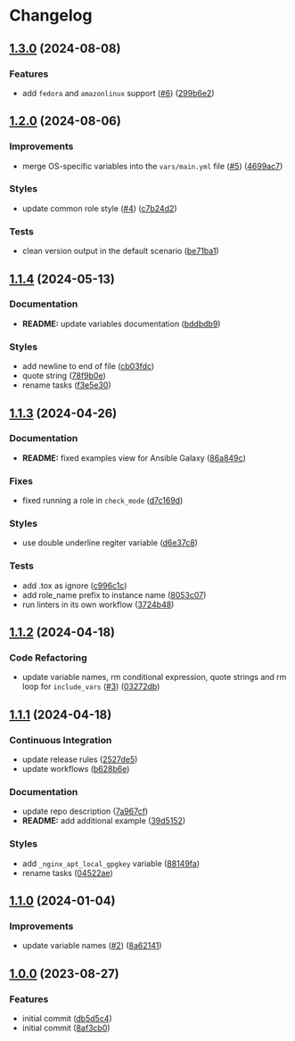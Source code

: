# Changelog

## [1.3.0](https://github.com/antmelekhin/ansible-role-nginx/compare/v1.2.0...v1.3.0) (2024-08-08)


### Features

* add `fedora` and `amazonlinux` support ([#6](https://github.com/antmelekhin/ansible-role-nginx/issues/6)) ([299b6e2](https://github.com/antmelekhin/ansible-role-nginx/commit/299b6e2df54a83656f30eac3580d383b88a31344))

## [1.2.0](https://github.com/antmelekhin/ansible-role-nginx/compare/v1.1.4...v1.2.0) (2024-08-06)


### Improvements

* merge OS-specific variables into the `vars/main.yml` file ([#5](https://github.com/antmelekhin/ansible-role-nginx/issues/5)) ([4699ac7](https://github.com/antmelekhin/ansible-role-nginx/commit/4699ac7aaae42a587def9f0a58ffb291eeb43a4c))


### Styles

* update common role style ([#4](https://github.com/antmelekhin/ansible-role-nginx/issues/4)) ([c7b24d2](https://github.com/antmelekhin/ansible-role-nginx/commit/c7b24d20674d844e48d8d79d52e723cc76dc9ceb))


### Tests

* clean version output in the default scenario ([be71ba1](https://github.com/antmelekhin/ansible-role-nginx/commit/be71ba17e093ff290319d0f2b7d921832c6b1b94))

## [1.1.4](https://github.com/antmelekhin/ansible-role-nginx/compare/v1.1.3...v1.1.4) (2024-05-13)


### Documentation

* **README:** update variables documentation ([bddbdb9](https://github.com/antmelekhin/ansible-role-nginx/commit/bddbdb98dc9b01ef934000a92a43804e8a277aad))


### Styles

* add newline to end of file ([cb03fdc](https://github.com/antmelekhin/ansible-role-nginx/commit/cb03fdcbd4f7e5ac7cbaa14d4e420d46b3e0f67a))
* quote string ([78f9b0e](https://github.com/antmelekhin/ansible-role-nginx/commit/78f9b0ef6465b1ec82f3bc5234475f5d34d6f25a))
* rename tasks ([f3e5e30](https://github.com/antmelekhin/ansible-role-nginx/commit/f3e5e30cfad803ac1cd23c495c72550223545340))

## [1.1.3](https://github.com/antmelekhin/ansible-role-nginx/compare/v1.1.2...v1.1.3) (2024-04-26)


### Documentation

* **README:** fixed examples view for Ansible Galaxy ([86a849c](https://github.com/antmelekhin/ansible-role-nginx/commit/86a849c4147c3ad99d479e00b6495fb5a6697484))


### Fixes

* fixed running a role in `check_mode` ([d7c169d](https://github.com/antmelekhin/ansible-role-nginx/commit/d7c169d682cfa0706f7b13f926de09f5ff2855be))


### Styles

* use double underline regiter variable ([d6e37c8](https://github.com/antmelekhin/ansible-role-nginx/commit/d6e37c806cd66ad91a57dabea4907896f69ded40))


### Tests

* add .tox as ignore ([c996c1c](https://github.com/antmelekhin/ansible-role-nginx/commit/c996c1c90055c8bc0ff98ea6324a0e8651440311))
* add role_name prefix to instance name ([8053c07](https://github.com/antmelekhin/ansible-role-nginx/commit/8053c07040934086b56ece9451b5894249f36dfa))
* run linters in its own workflow ([3724b48](https://github.com/antmelekhin/ansible-role-nginx/commit/3724b4882103f5e79f1d435492359a5492b72c6a))

## [1.1.2](https://github.com/antmelekhin/ansible-role-nginx/compare/v1.1.1...v1.1.2) (2024-04-18)


### Code Refactoring

* update variable names, rm conditional expression, quote strings and rm loop for `include_vars` ([#3](https://github.com/antmelekhin/ansible-role-nginx/issues/3)) ([03272db](https://github.com/antmelekhin/ansible-role-nginx/commit/03272dbbd5e9ac3692722eb6938273055126658f))

## [1.1.1](https://github.com/antmelekhin/ansible-role-nginx/compare/v1.1.0...v1.1.1) (2024-04-18)


### Continuous Integration

* update release rules ([2527de5](https://github.com/antmelekhin/ansible-role-nginx/commit/2527de5bb2093b5d0e5dae851680b22bd20c6212))
* update workflows ([b628b6e](https://github.com/antmelekhin/ansible-role-nginx/commit/b628b6e023f25703e16facc0cf30fb13093e26e4))


### Documentation

* update repo description ([7a967cf](https://github.com/antmelekhin/ansible-role-nginx/commit/7a967cf43c794242db762aef18e141561cde0b0d))
* **README:** add additional example ([39d5152](https://github.com/antmelekhin/ansible-role-nginx/commit/39d51526a0c985c22b94db2065b785b205f2ab0d))


### Styles

* add `_nginx_apt_local_gpgkey` variable ([88149fa](https://github.com/antmelekhin/ansible-role-nginx/commit/88149faec74db6fad56a34ec263355fc97d27fbd))
* rename tasks ([04522ae](https://github.com/antmelekhin/ansible-role-nginx/commit/04522ae130ad3197fd30874e0551bef70106b085))

## [1.1.0](https://github.com/antmelekhin/ansible-role-nginx/compare/v1.0.0...v1.1.0) (2024-01-04)


### Improvements

* update variable names ([#2](https://github.com/antmelekhin/ansible-role-nginx/issues/2)) ([8a62141](https://github.com/antmelekhin/ansible-role-nginx/commit/8a6214181e67fd8de860864da6aa74d499081848))

## [1.0.0](https://github.com/antmelekhin/ansible-role-nginx/compare/...v1.0.0) (2023-08-27)


### Features

* initial commit ([db5d5c4](https://github.com/antmelekhin/ansible-role-nginx/commit/db5d5c493592c0c3e60de46935274755361294dd))
* initial commit ([8af3cb0](https://github.com/antmelekhin/ansible-role-nginx/commit/8af3cb01416b8846fd03305aed1bfe83dff5d35a))
